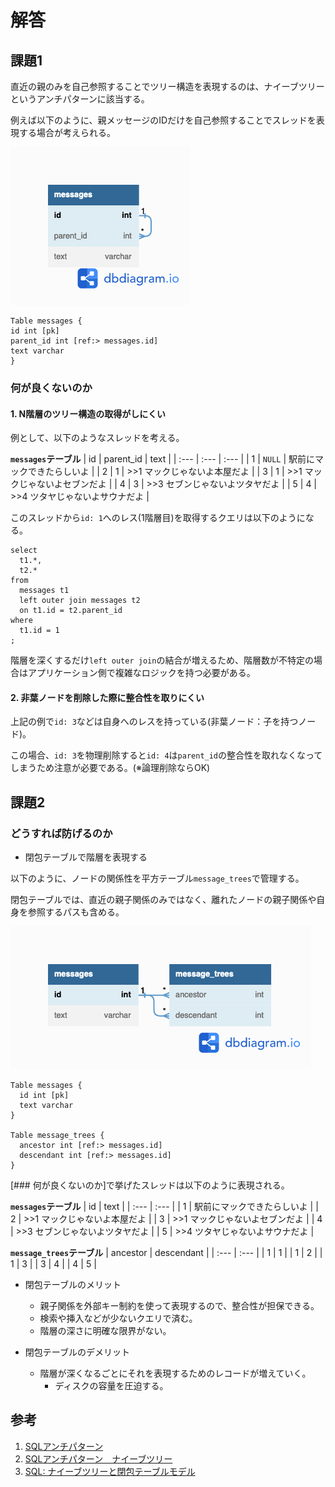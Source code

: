 # 解答
## 課題1

直近の親のみを自己参照することでツリー構造を表現するのは、ナイーブツリーというアンチパターンに該当する。

例えば以下のように、親メッセージのIDだけを自己参照することでスレッドを表現する場合が考えられる。

![ER図](./erd.png)
```
Table messages {
id int [pk]
parent_id int [ref:> messages.id]
text varchar
}
```

### 何が良くないのか

#### 1. N階層のツリー構造の取得がしにくい

例として、以下のようなスレッドを考える。

**`messages`テーブル**
| id | parent_id | text |
| :--- | :--- | :--- |
| 1 | `NULL` | 駅前にマックできたらしいよ |
| 2 | 1 | >>1 マックじゃないよ本屋だよ |
| 3 | 1 | >>1 マックじゃないよセブンだよ |
| 4 | 3 | >>3 セブンじゃないよツタヤだよ |
| 5 | 4 | >>4 ツタヤじゃないよサウナだよ |

このスレッドから`id: 1`へのレス(1階層目)を取得するクエリは以下のようになる。

```
select
  t1.*,
  t2.*
from
  messages t1
  left outer join messages t2
  on t1.id = t2.parent_id
where
  t1.id = 1
;
```

階層を深くするだけ`left outer join`の結合が増えるため、階層数が不特定の場合はアプリケーション側で複雑なロジックを持つ必要がある。


#### 2. 非葉ノードを削除した際に整合性を取りにくい

上記の例で`id: 3`などは自身へのレスを持っている(非葉ノード：子を持つノード)。

この場合、`id: 3`を物理削除すると`id: 4`は`parent_id`の整合性を取れなくなってしまうため注意が必要である。(※論理削除ならOK)

## 課題2
### どうすれば防げるのか

- 閉包テーブルで階層を表現する

以下のように、ノードの関係性を平方テーブル`message_trees`で管理する。

閉包テーブルでは、直近の親子関係のみではなく、離れたノードの親子関係や自身を参照するパスも含める。

![ER図](./erd1.png)
```
Table messages {
  id int [pk]
  text varchar
}

Table message_trees {
  ancestor int [ref:> messages.id]
  descendant int [ref:> messages.id]
}
```

[### 何が良くないのか]で挙げたスレッドは以下のように表現される。

**`messages`テーブル**
| id | text |
| :--- | :--- |
| 1 | 駅前にマックできたらしいよ |
| 2 | >>1 マックじゃないよ本屋だよ |
| 3 | >>1 マックじゃないよセブンだよ |
| 4 | >>3 セブンじゃないよツタヤだよ |
| 5 | >>4 ツタヤじゃないよサウナだよ |

**`message_trees`テーブル**
| ancestor | descendant |
| :--- | :--- |
| 1 | 1 |
| 1 | 2 |
| 1 | 3 |
| 3 | 4 |
| 4 | 5 |


- 閉包テーブルのメリット
  - 親子関係を外部キー制約を使って表現するので、整合性が担保できる。
  -  検索や挿入などが少ないクエリで済む。
  -  階層の深さに明確な限界がない。

- 閉包テーブルのデメリット
  - 階層が深くなるごとにそれを表現するためのレコードが増えていく。 
    - ディスクの容量を圧迫する。


## 参考

1. [SQLアンチパターン](https://www.oreilly.co.jp/books/9784873115894/)
2. [SQLアンチパターン　ナイーブツリー ](https://qiita.com/fktnkit/items/57033c10b41b5747dbea)
3. [SQL: ナイーブツリーと閉包テーブルモデル](https://blog.amedama.jp/entry/2016/05/18/234343)